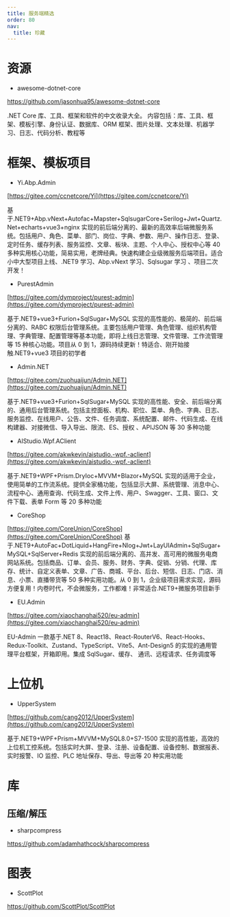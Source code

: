 ```yaml
---
title: 服务端精选
order: 80
nav:
  title: 珍藏
---
```


# 资源

- awesome-dotnet-core

https://github.com/jasonhua95/awesome-dotnet-core

.NET Core 库、工具、框架和软件的中文收录大全。 内容包括：库、工具、框架、模板引擎、身份认证、数据库、ORM 框架、图片处理、文本处理、机器学习、日志、代码分析、教程等

# 框架、模板项目

- Yi.Abp.Admin

[https://gitee.com/ccnetcore/Yi](https://gitee.com/ccnetcore/Yi)

基于.NET9+Abp.vNext+Autofac+Mapster+SqlsugarCore+Serilog+Jwt+Quartz.Net+echarts+vue3+nginx 实现的前后端分离的、最新的高效率后端微服务系统。包括用户、角色、菜单、部门、岗位、字典、参数、用户、操作日志、登录、定时任务、缓存列表、服务监控、文章、板块、主题、个人中心、授权中心等 40 多种实用核心功能，简易实用，老牌经典。快速构建企业级微服务后端项目。适合小中大型项目上线、.NET9 学习、Abp.vNext 学习、Sqlsugar 学习 、项目二次开发！

- PurestAdmin

[https://gitee.com/dymproject/purest-admin](https://gitee.com/dymproject/purest-admin)

基于.NET9+vue3+Furion+SqlSugar+MySQL 实现的高性能的、极简的、前后端分离的、RABC 权限后台管理系统。主要包括用户管理、角色管理、组织机构管理、字典管理、配置管理等基本功能，即将上线日志管理、文件管理、工作流管理等 15 种核心功能。项目从 0 到 1，源码持续更新！特适合、刚开始接触.NET9+vue3 项目的初学者

- Admin.NET

[https://gitee.com/zuohuaijun/Admin.NET](https://gitee.com/zuohuaijun/Admin.NET)

基于.NET9+vue3+Furion+SqlSugar+MySQL 实现的高性能、安全、前后端分离的、通用后台管理系统。包括主控面板、机构、职位、菜单、角色、字典、日志、服务监控、在线用户、公告、文件、任务调度、系统配置、邮件、代码生成、在线构建器、对接微信、导入导出、限流、ES、授权 、APIJSON 等 30 多种功能

- AIStudio.Wpf.AClient

[https://gitee.com/akwkevin/aistudio.-wpf.-aclient](https://gitee.com/akwkevin/aistudio.-wpf.-aclient)

基于.NET9+WPF+Prism.DryIoc+MVVM+Blazor+MySQL 实现的适用于企业，使用简单的工作流系统。提供全家桶功能，包括显示大屏、系统管理、消息中心、流程中心、通用查询、代码生成、文件上传、用户、Swagger、工具、窗口、文件下载、表单 Form 等 20 多种功能

- CoreShop

[https://gitee.com/CoreUnion/CoreShop](https://gitee.com/CoreUnion/CoreShop)
基于.NET9+AutoFac+DotLiquid+HangFire+Nlog+Jwt+LayUIAdmin+SqlSugar+MySQL+SqlServer+Redis 实现的前后端分离的、高并发、高可用的微服务电商网站系统。包括商品、订单、会员、服务、财务、字典、促销、分销、代理、库存、统计、自定义表单、文章、广告、商城、平台、后台、短信、日志、门店、消息、小票、直播带货等 50 多种实用功能。从 0 到 1，企业级项目需求实现，源码方便复用！内卷时代，不会微服务，工作都难！非常适合.NET9+微服务项目新手

- EU.Admin

[https://gitee.com/xiaochanghai520/eu-admin](https://gitee.com/xiaochanghai520/eu-admin)

EU-Admin 一款基于.NET 8、React18、React-RouterV6、React-Hooks、Redux-Toolkit、Zustand、TypeScript、Vite5、Ant-Design5 的实现的通用管理平台框架，开箱即用。集成 SqlSugar、缓存、 通讯、远程请求、任务调度等

# 上位机

- UpperSystem

[https://github.com/cang2012/UpperSystem](https://github.com/cang2012/UpperSystem)

基于.NET9+WPF+Prism+MVVM+MySQL8.0+S7-1500 实现的高性能，高效的上位机工控系统。包括实时大屏、登录、注册、设备配置、设备控制、数据报表、实时报警、IO 监控、PLC 地址保存、导出、导出等 20 种实用功能

# 库

## 压缩/解压

- sharpcompress

https://github.com/adamhathcock/sharpcompress

# 图表

- ScottPlot

https://github.com/ScottPlot/ScottPlot
